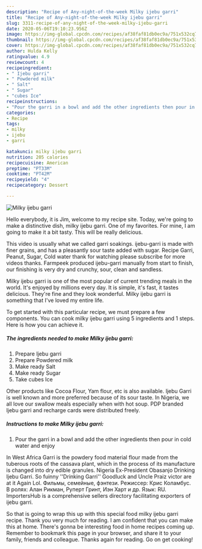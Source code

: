 ```yaml
---
description: "Recipe of Any-night-of-the-week Milky ijebu garri"
title: "Recipe of Any-night-of-the-week Milky ijebu garri"
slug: 3311-recipe-of-any-night-of-the-week-milky-ijebu-garri
date: 2020-05-06T19:10:23.956Z
image: https://img-global.cpcdn.com/recipes/af38faf81db0ec9a/751x532cq70/milky-ijebu-garri-recipe-main-photo.jpg
thumbnail: https://img-global.cpcdn.com/recipes/af38faf81db0ec9a/751x532cq70/milky-ijebu-garri-recipe-main-photo.jpg
cover: https://img-global.cpcdn.com/recipes/af38faf81db0ec9a/751x532cq70/milky-ijebu-garri-recipe-main-photo.jpg
author: Hulda Kelly
ratingvalue: 4.9
reviewcount: 4
recipeingredient:
- " Ijebu garri"
- " Powdered milk"
- " Salt"
- " Sugar"
- "cubes Ice"
recipeinstructions:
- "Pour the garri in a bowl and add the other ingredients then pour in cold water and enjoy"
categories:
- Recipe
tags:
- milky
- ijebu
- garri

katakunci: milky ijebu garri 
nutrition: 205 calories
recipecuisine: American
preptime: "PT33M"
cooktime: "PT42M"
recipeyield: "4"
recipecategory: Dessert

---
```



![Milky ijebu garri](https://img-global.cpcdn.com/recipes/af38faf81db0ec9a/751x532cq70/milky-ijebu-garri-recipe-main-photo.jpg)

Hello everybody, it is Jim, welcome to my recipe site. Today, we're going to make a distinctive dish, milky ijebu garri. One of my favorites. For mine, I am going to make it a bit tasty. This will be really delicious.

This video is usually what we called garri soakings. ijebu-garri is made with finer grains, and has a pleasantly sour taste added with sugar. Recipe Garri, Peanut, Sugar, Cold water thank for watching please subscribe for more videos thanks. Farmpeek produced ijebu-garri manually from start to finish, our finishing is very dry and crunchy, sour, clean and sandless.

Milky ijebu garri is one of the most popular of current trending meals in the world. It's enjoyed by millions every day. It is simple, it's fast, it tastes delicious. They're fine and they look wonderful. Milky ijebu garri is something that I've loved my entire life.


To get started with this particular recipe, we must prepare a few components. You can cook milky ijebu garri using 5 ingredients and 1 steps. Here is how you can achieve it.

<!--inarticleads1-->

##### The ingredients needed to make Milky ijebu garri:

1. Prepare  Ijebu garri
1. Prepare  Powdered milk
1. Make ready  Salt
1. Make ready  Sugar
1. Take cubes Ice


Other products like Cocoa Flour, Yam flour, etc is also available. Ijebu Garri is well known and more preferred because of its sour taste. In Nigeria, we all love our swallow meals especially when with hot soup. PDP branded Ijebu garri and recharge cards were distributed freely. 

<!--inarticleads2-->

##### Instructions to make Milky ijebu garri:

1. Pour the garri in a bowl and add the other ingredients then pour in cold water and enjoy


In West Africa Garri is the powdery food material flour made from the tuberous roots of the cassava plant, which in the process of its manufacture is changed into dry edible granules. Nigeria Ex-President Obasanjo Drinking Ijebu Garri. So fuinny &#39;&#39;Drinking Garri&#39;&#39; Goodluck and Uncle Praiz victor are at it Again Lol. Фильмы, семейные, фэнтези. Режиссер: Крис Коламбус. В ролях: Алан Рикман, Руперт Гринт, Иэн Харт и др. Язык: RU. ImportersHub is a comprehensive sellers directory facilitating exporters of ijebu garri. 

So that is going to wrap this up with this special food milky ijebu garri recipe. Thank you very much for reading. I am confident that you can make this at home. There's gonna be interesting food in home recipes coming up. Remember to bookmark this page in your browser, and share it to your family, friends and colleague. Thanks again for reading. Go on get cooking!
